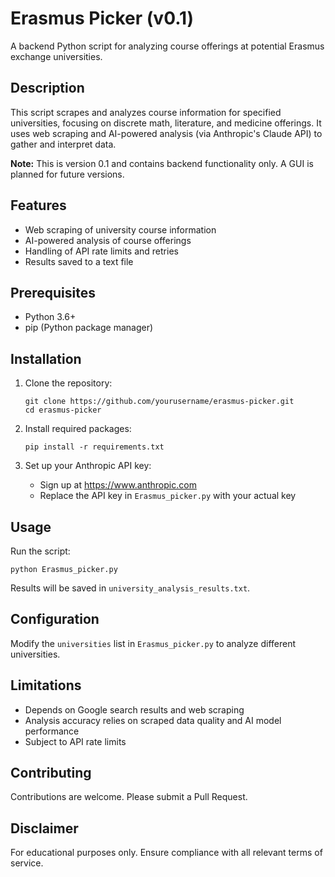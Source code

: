 # Erasmus Picker (v0.1)

A backend Python script for analyzing course offerings at potential Erasmus exchange universities.

## Description

This script scrapes and analyzes course information for specified universities, focusing on discrete math, literature, and medicine offerings. It uses web scraping and AI-powered analysis (via Anthropic's Claude API) to gather and interpret data.

**Note:** This is version 0.1 and contains backend functionality only. A GUI is planned for future versions.

## Features

- Web scraping of university course information
- AI-powered analysis of course offerings
- Handling of API rate limits and retries
- Results saved to a text file

## Prerequisites

- Python 3.6+
- pip (Python package manager)

## Installation

1. Clone the repository:
   ```
   git clone https://github.com/yourusername/erasmus-picker.git
   cd erasmus-picker
   ```

2. Install required packages:
   ```
   pip install -r requirements.txt
   ```

3. Set up your Anthropic API key:
   - Sign up at https://www.anthropic.com
   - Replace the API key in `Erasmus_picker.py` with your actual key

## Usage

Run the script:

```
python Erasmus_picker.py
```

Results will be saved in `university_analysis_results.txt`.

## Configuration

Modify the `universities` list in `Erasmus_picker.py` to analyze different universities.

## Limitations

- Depends on Google search results and web scraping
- Analysis accuracy relies on scraped data quality and AI model performance
- Subject to API rate limits

## Contributing

Contributions are welcome. Please submit a Pull Request.

## Disclaimer

For educational purposes only. Ensure compliance with all relevant terms of service.
